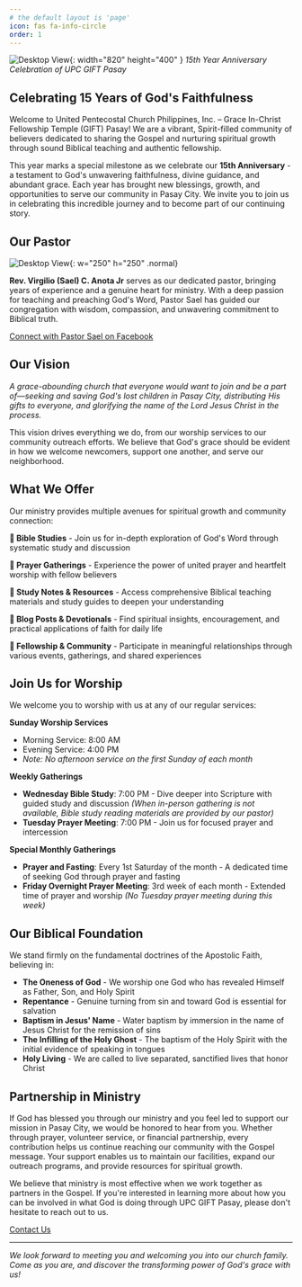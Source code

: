 ```yaml
---
# the default layout is 'page'
icon: fas fa-info-circle
order: 1
---
```


![Desktop View](https://ik.imagekit.io/g0xkgtz2g/giftchurch.jpg?updatedAt=1746626721382){: width="820" height="400" }
_15th Year Anniversary Celebration of UPC GIFT Pasay_

## Celebrating 15 Years of God's Faithfulness

Welcome to United Pentecostal Church Philippines, Inc. – Grace In-Christ Fellowship Temple (GIFT) Pasay! We are a vibrant, Spirit-filled community of believers dedicated to sharing the Gospel and nurturing spiritual growth through sound Biblical teaching and authentic fellowship.

This year marks a special milestone as we celebrate our **15th Anniversary** - a testament to God's unwavering faithfulness, divine guidance, and abundant grace. Each year has brought new blessings, growth, and opportunities to serve our community in Pasay City. We invite you to join us in celebrating this incredible journey and to become part of our continuing story.

## Our Pastor

![Desktop View](<https://ik.imagekit.io/g0xkgtz2g/490066295_1081477980682966_7613510574937348021_n(1).jpg?updatedAt=1746663282298>){: w="250" h="250" .normal}

**Rev. Virgilio (Sael) C. Anota Jr** serves as our dedicated pastor, bringing years of experience and a genuine heart for ministry. With a deep passion for teaching and preaching God's Word, Pastor Sael has guided our congregation with wisdom, compassion, and unwavering commitment to Biblical truth.

<a href="https://www.facebook.com/sael.anota" target="_blank">Connect with Pastor Sael on Facebook</a>

## Our Vision

_A grace-abounding church that everyone would want to join and be a part of—seeking and saving God's lost children in Pasay City, distributing His gifts to everyone, and glorifying the name of the Lord Jesus Christ in the process._

This vision drives everything we do, from our worship services to our community outreach efforts. We believe that God's grace should be evident in how we welcome newcomers, support one another, and serve our neighborhood.

## What We Offer

Our ministry provides multiple avenues for spiritual growth and community connection:

**📖 Bible Studies** - Join us for in-depth exploration of God's Word through systematic study and discussion

**🙏 Prayer Gatherings** - Experience the power of united prayer and heartfelt worship with fellow believers

**📝 Study Notes & Resources** - Access comprehensive Biblical teaching materials and study guides to deepen your understanding

**💭 Blog Posts & Devotionals** - Find spiritual insights, encouragement, and practical applications of faith for daily life

**🤝 Fellowship & Community** - Participate in meaningful relationships through various events, gatherings, and shared experiences

## Join Us for Worship

We welcome you to worship with us at any of our regular services:

**Sunday Worship Services**

- Morning Service: 8:00 AM
- Evening Service: 4:00 PM
- _Note: No afternoon service on the first Sunday of each month_

**Weekly Gatherings**

- **Wednesday Bible Study**: 7:00 PM - Dive deeper into Scripture with guided study and discussion _(When in-person gathering is not available, Bible study reading materials are provided by our pastor)_
- **Tuesday Prayer Meeting**: 7:00 PM - Join us for focused prayer and intercession

**Special Monthly Gatherings**

- **Prayer and Fasting**: Every 1st Saturday of the month - A dedicated time of seeking God through prayer and fasting
- **Friday Overnight Prayer Meeting**: 3rd week of each month - Extended time of prayer and worship _(No Tuesday prayer meeting during this week)_

## Our Biblical Foundation

We stand firmly on the fundamental doctrines of the Apostolic Faith, believing in:

- **The Oneness of God** - We worship one God who has revealed Himself as Father, Son, and Holy Spirit
- **Repentance** - Genuine turning from sin and toward God is essential for salvation
- **Baptism in Jesus' Name** - Water baptism by immersion in the name of Jesus Christ for the remission of sins
- **The Infilling of the Holy Ghost** - The baptism of the Holy Spirit with the initial evidence of speaking in tongues
- **Holy Living** - We are called to live separated, sanctified lives that honor Christ

## Partnership in Ministry

If God has blessed you through our ministry and you feel led to support our mission in Pasay City, we would be honored to hear from you. Whether through prayer, volunteer service, or financial partnership, every contribution helps us continue reaching our community with the Gospel message. Your support enables us to maintain our facilities, expand our outreach programs, and provide resources for spiritual growth.

We believe that ministry is most effective when we work together as partners in the Gospel. If you're interested in learning more about how you can be involved in what God is doing through UPC GIFT Pasay, please don't hesitate to reach out to us.

[Contact Us](https://giftpasay.com/contact/)

---

_We look forward to meeting you and welcoming you into our church family. Come as you are, and discover the transforming power of God's grace with us!_
